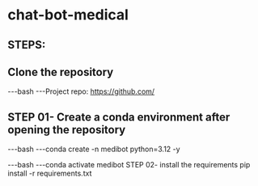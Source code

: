 # chat-bot-medical

## STEPS:
## Clone the repository

---bash
---Project repo: https://github.com/
## STEP 01- Create a conda environment after opening the repository
---bash
---conda create -n medibot python=3.12 -y

---bash
---conda activate medibot
STEP 02- install the requirements
pip install -r requirements.txt